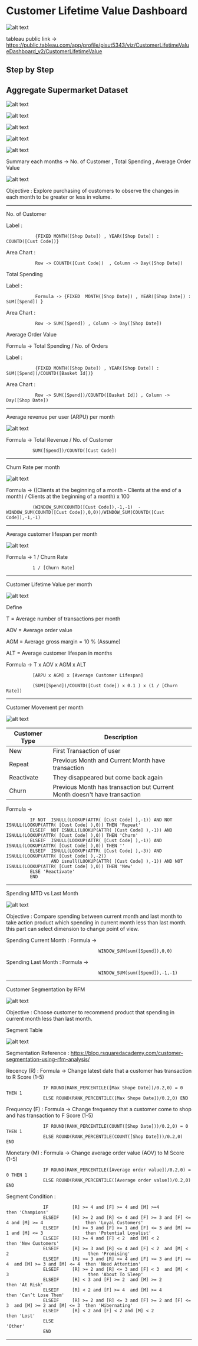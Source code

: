 # Customer Lifetime Value Dashboard

![alt text](https://github.com/PisutSukpool/BADS7105-CRM-analytics-and-intelligence/blob/main/Homework%2005/Dashboard.png?raw=true)

tableau public link -> https://public.tableau.com/app/profile/pisut5343/viz/CustomerLifetimeValueDashboard_v2/CustomerLifetimeValue

## Step by Step

## Aggregate Supermarket Dataset

![alt text](https://github.com/PisutSukpool/BADS7105-CRM-analytics-and-intelligence/blob/main/Homework%2005/z_prep_agg_dataset_1.png?raw=true)

![alt text](https://github.com/PisutSukpool/BADS7105-CRM-analytics-and-intelligence/blob/main/Homework%2005/z_prep_agg_dataset_2.png?raw=true)

![alt text](https://github.com/PisutSukpool/BADS7105-CRM-analytics-and-intelligence/blob/main/Homework%2005/z_prep_agg_dataset_4.png?raw=true)

![alt text](https://github.com/PisutSukpool/BADS7105-CRM-analytics-and-intelligence/blob/main/Homework%2005/z_prep_agg_dataset_5.png?raw=true)

![alt text](https://github.com/PisutSukpool/BADS7105-CRM-analytics-and-intelligence/blob/main/Homework%2005/z_prep_agg_dataset_6.png?raw=true)


Summary each months -> No. of Customer , Total Spending , Average Order Value

![alt text](https://github.com/PisutSukpool/BADS7105-CRM-analytics-and-intelligence/blob/main/Homework%2005/ByMonth.png?raw=true)

Objective : Explore purchasing of customers to observe the changes in each month to be greater or less in volume.

--------------------
No. of Customer 

   Label : 
   
               {FIXED MONTH([Shop Date]) , YEAR([Shop Date]) : COUNTD([Cust Code])}
   
   Area Chart : 
   
               Row -> COUNTD([Cust Code])  , Column -> Day([Shop Date])

Total Spending

   Label : 
   
               Formula -> {FIXED  MONTH([Shop Date]) , YEAR([Shop Date]) : SUM([Spend]) }
   
   Area Chart : 
   
               Row -> SUM([Spend]) , Column -> Day([Shop Date])

Average Order Value

   Formula -> Total Spending / No. of Orders

   Label : 
         
               {FIXED MONTH([Shop Date]) , YEAR([Shop Date]) : SUM([Spend])/COUNTD([Basket Id])}
   
   Area Chart : 
   
               Row -> SUM([Spend])/COUNTD([Basket Id]) , Column -> Day([Shop Date])

--------------------
Average revenue per user (ARPU) per month

![alt text](https://github.com/PisutSukpool/BADS7105-CRM-analytics-and-intelligence/blob/main/Homework%2005/ARPU.png?raw=true)
   
   Formula -> Total Revenue / No. of Customer
   
              SUM([Spend])/COUNTD([Cust Code])
   
--------------------
Churn Rate per month

![alt text](https://github.com/PisutSukpool/BADS7105-CRM-analytics-and-intelligence/blob/main/Homework%2005/ChurnRate.png?raw=true)

   Formula ->  ((Clients at the beginning of a month - Clients at the end of a month) / Clients at the beginning of a month) x 100
   
              (WINDOW_SUM(COUNTD([Cust Code]),-1,-1)  -  WINDOW_SUM(COUNTD([Cust Code]),0,0))/WINDOW_SUM(COUNTD([Cust Code]),-1,-1)
   
--------------------
Average customer lifespan per month

![alt text](https://github.com/PisutSukpool/BADS7105-CRM-analytics-and-intelligence/blob/main/Homework%2005/ALT.png?raw=true)

   Formula -> 1 / Churn Rate
   
              1 / [Churn Rate]
              
--------------------
Customer Lifetime Value per month

![alt text](https://github.com/PisutSukpool/BADS7105-CRM-analytics-and-intelligence/blob/main/Homework%2005/CLV.png?raw=true)

   Define
   
   T = Average number of transactions per month
   
   AOV = Average order value
   
   AGM = Average gross margin = 10 % (Assume)
   
   ALT = Average customer lifespan in months
   
   Formula -> T x AOV x AGM x ALT
   
              [ARPU x AGM] x [Average Customer Lifespan]
              
              (SUM([Spend])/COUNTD([Cust Code]) x 0.1 ) x (1 / [Churn Rate])
              
--------------------
Customer Movement per month

![alt text](https://github.com/PisutSukpool/BADS7105-CRM-analytics-and-intelligence/blob/main/Homework%2005/CustMove.png?raw=true)

| Customer Type | Description |
| ------------- | ------------- |
| New           | First Transaction of user|
| Repeat        | Previous Month and Current Month have transaction  |
| Reactivate    | They disappeared but come back again |
| Churn         | Previous Month has transaction but Current Month doesn't have transaction |

   Formula ->
    
             IF NOT  ISNULL(LOOKUP(ATTR( [Cust Code] ),-1)) AND NOT ISNULL(LOOKUP(ATTR( [Cust Code] ),0)) THEN 'Repeat'
             ELSEIF  NOT ISNULL(LOOKUP(ATTR( [Cust Code] ),-1)) AND ISNULL(LOOKUP(ATTR( [Cust Code] ),0)) THEN 'Churn'
             ELSEIF  ISNULL(LOOKUP(ATTR( [Cust Code] ),-1)) AND ISNULL(LOOKUP(ATTR( [Cust Code] ),0)) THEN ''
             ELSEIF  ISNULL(LOOKUP(ATTR( [Cust Code] ),-3)) AND ISNULL(LOOKUP(ATTR( [Cust Code] ),-2)) 
                     AND isnull(LOOKUP(ATTR( [Cust Code] ),-1)) AND NOT ISNULL(LOOKUP(ATTR( [Cust Code] ),0)) THEN 'New' 
             ELSE 'Reactivate'
             END

--------------------
Spending MTD vs Last Month

![alt text](https://github.com/PisutSukpool/BADS7105-CRM-analytics-and-intelligence/blob/main/Homework%2005/MTDvsLM.png?raw=true)

Objective : Compare spending between current month and last month to take action product which spending in current month less than last month. this part can select dimension to change point of view.

   Spending Current Month : Formula ->
      
                                       WINDOW_SUM(sum([Spend]),0,0)
                                       

   Spending Last Month : Formula ->
      
                                       WINDOW_SUM(sum([Spend]),-1,-1)        
                                       
--------------------
Customer Segmentation by RFM

![alt text](https://github.com/PisutSukpool/BADS7105-CRM-analytics-and-intelligence/blob/main/Homework%2005/Segment.png?raw=true)

Objective : Choose customer to recommend product that spending in current month less than last month.

Segment Table

![alt text](https://github.com/PisutSukpool/BADS7105-CRM-analytics-and-intelligence/blob/main/Homework%2005/RFM_ref.png?raw=true)

Segmentation Reference : https://blog.rsquaredacademy.com/customer-segmentation-using-rfm-analysis/

   Recency (R) : Formula -> Change latest date that a customer has transaction to R Score (1-5)
   
                  IF ROUND(RANK_PERCENTILE([Max Shope Date])/0.2,0) = 0 THEN 1
                  ELSE ROUND(RANK_PERCENTILE([Max Shope Date])/0.2,0) END
                  
   Frequency (F) : Formula -> Change frequency that a customer come to shop and has transaction to F Score (1-5)
   
                  IF ROUND(RANK_PERCENTILE(COUNT([Shop Date]))/0.2,0) = 0 THEN 1
                  ELSE ROUND(RANK_PERCENTILE(COUNT([Shop Date]))/0.2,0) END
                  
   Monetary (M) : Formula -> Change average order value (AOV) to M Score (1-5)
   
                  IF ROUND(RANK_PERCENTILE([Average order value])/0.2,0) = 0 THEN 1
                  ELSE ROUND(RANK_PERCENTILE([Average order value])/0.2,0) END   
   
   Segment Condition :
   
                  IF         [R] >= 4 and [F] >= 4 and [M] >=4                                           then 'Champions'
                  ELSEIF     [R] >= 2 and [R] <= 4 and [F] >= 3 and [F] <= 4 and [M] >= 4                then 'Loyal Customers'
                  ELSEIF     [R] >= 3 and [F] >= 1 and [F] <= 3 and [M] >= 1 and [M] <= 3                then 'Potential Loyalist' 
                  ELSEIF     [R] >= 4 and [F] < 2  and [M] < 2                                           then 'New Customers'
                  ELSEIF     [R] >= 3 and [R] <= 4 and [F] < 2  and [M] < 2                              then 'Promising'
                  ELSEIF     [R] >= 3 and [R] <= 4 and [F] >= 3 and [F] <= 4  and [M] >= 3 and [M] <= 4  then 'Need Attention'
                  ELSEIF     [R] >= 2 and [R] <= 3 and [F] < 3  and [M] < 3                              then 'About To Sleep'
                  ELSEIF     [R] < 3 and [F] >= 2  and [M] >= 2                                          then 'At Risk'
                  ELSEIF     [R] < 2 and [F] >= 4  and [M] >= 4                                          then 'Can’t Lose Them'
                  ELSEIF     [R] >= 2 and [R] <= 3 and [F] >= 2 and [F] <= 3  and [M] >= 2 and [M] <= 3  then 'Hibernating'
                  ELSEIF     [R] < 2 and [F] < 2 and [M] < 2                                             then 'Lost'
                  ELSE                                                                                        'Other'
                  END
                  
--------------------
